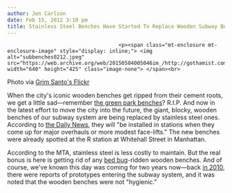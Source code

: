 ```yaml
---
author: Jen Carlson
date: Feb 15, 2012 3:10 pm
title: Stainless Steel Benches Have Started To Replace Wooden Subway Benches
---
```


	
										<p><span class="mt-enclosure mt-enclosure-image" style="display: inline;"> <img alt="subbenches0212.jpeg" src="https://web.archive.org/web/20150504005046im_/http://gothamist.com/attachments/arts_jen/subbenches0212.jpeg" width="640" height="425" class="image-none"> </span><br>
<span class="photo_caption">Photo via <a href="https://web.archive.org/web/20150504005046/http://www.flickr.com/photos/grimsanto/6209970420/">Grim Santo&apos;s Flickr</a></span></p>

<p>When the city&apos;s iconic wooden benches get ripped from their cement roots, we get a little sad&#x2014;remember <a href="https://web.archive.org/web/20150504005046/http://gothamist.com/2010/09/01/new_bench.php#photo-1">the green park benches</a>? R.I.P. And now in the latest effort to move the city into the future, the giant, blocky, wooden benches of our subway system are being replaced by stainless steel ones. According to <a href="https://web.archive.org/web/20150504005046/http://www.nydailynews.com/new-york/iconic-wooden-subway-benches-replaced-stainless-steel-seating-underground-article-1.1022739#ixzz1mSeuHEdj">the Daily News</a>, they will &quot;be installed in stations when they come up for major overhauls or more modest face-lifts.&quot; The new benches were already spotted at the R station at Whitehall Street in Manhattan.</p>

<p>According to the MTA, stainless steel is less costly to maintain. But the real bonus is here is getting rid of any <a href="https://web.archive.org/web/20150504005046/http://gothamist.com/tags/bedbugs">bed bug</a>-ridden wooden benches. And of course, we&apos;ve known this day was coming for two years now&#x2014;back <a href="https://web.archive.org/web/20150504005046/http://gothamist.com/2010/09/02/subway_benches.php">in 2010</a>, there were reports of prototypes entering the subway system, and it was noted that the wooden benches were not &quot;hygienic.&quot;</p>					
										
									
				